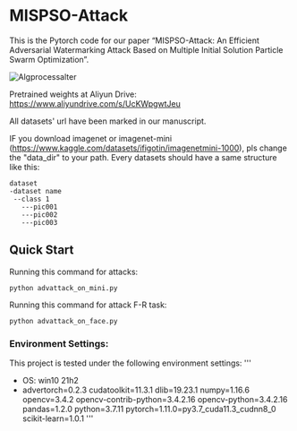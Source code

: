 # MISPSO-Attack

This is the Pytorch code for our paper “MISPSO-Attack: An Efficient Adversarial Watermarking Attack Based on Multiple Initial Solution Particle Swarm Optimization”.

![Algprocessalter](https://user-images.githubusercontent.com/36922651/231676550-a22605ae-04df-483b-a2ec-54d2d451c158.png)

Pretrained weights at Aliyun Drive: https://www.aliyundrive.com/s/UcKWpgwtJeu

All datasets' url have been marked in our manuscript.

IF you download imagenet or imagenet-mini (https://www.kaggle.com/datasets/ifigotin/imagenetmini-1000), pls change the "data_dir" to your path.
Every datasets should have a same structure like this:

```
dataset
-dataset name
 --class 1
   ---pic001
   ---pic002
   ---pic003  
```

## Quick Start

Running this command for attacks:

```
python advattack_on_mini.py
```

Running this command for attack F-R task:

```
python advattack_on_face.py
```

### Environment Settings:
This project is tested under the following environment settings:
'''
- OS: win10 21h2
- advertorch=0.2.3
  cudatoolkit=11.3.1
  dlib=19.23.1
  numpy=1.16.6
  opencv=3.4.2
  opencv-contrib-python=3.4.2.16
  opencv-python=3.4.2.16
  pandas=1.2.0
  python=3.7.11
  pytorch=1.11.0=py3.7_cuda11.3_cudnn8_0
  scikit-learn=1.0.1
  '''
